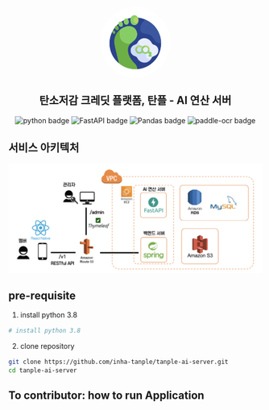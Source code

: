 <div align="center">
  <br>
<p align="center" width="100%">
    <img src="docs/images/logo.png" alt="tanple icon" style="width: 140px; height:140px; display: block; margin: auto; border-radius: 80%;">
</p>
  <h2>탄소저감 크레딧 플랫폼, 탄플 - AI 연산 서버</h2></hr>
  <p align="center">
    <img src="https://img.shields.io/badge/python-%233670A0.svg?style=flat-square&logo=python&logoColor=white" alt="python badge">
    <img src="https://img.shields.io/badge/FastAPI-009688?style=flat-square&logo=FastAPI&logoColor=white" alt="FastAPI badge">
    <img src="https://img.shields.io/badge/pandas-%23150458.svg?style=flat-square&logo=pandas&logoColor=white" alt="Pandas badge">
    <img src="https://img.shields.io/badge/Paddle--OCR-%232F9FD7.svg?style=flat-square&logo=paddlepaddle&logoColor=white" alt="paddle-ocr badge">
</div>

## 서비스 아키텍처

<img src="docs/images/architecture.png" alt="Tanple architecture">

## pre-requisite

1. install python 3.8

```bash
# install python 3.8
```

2. clone repository

```bash
git clone https://github.com/inha-tanple/tanple-ai-server.git
cd tanple-ai-server
```

## To contributor: how to run Application
